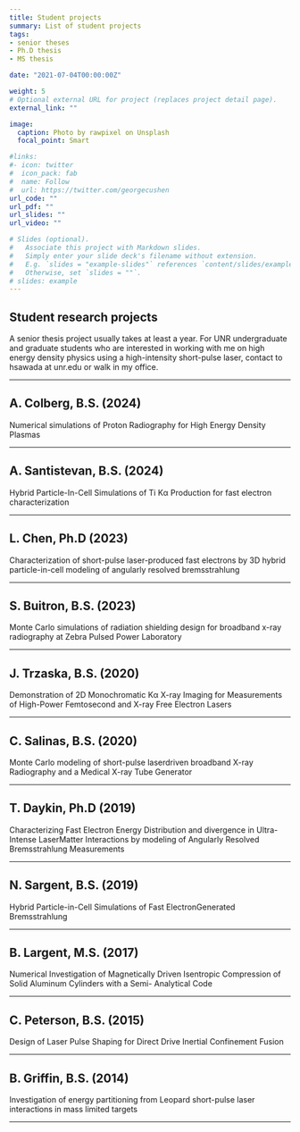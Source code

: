 ```yaml
---
title: Student projects
summary: List of student projects
tags:
- senior theses
- Ph.D thesis
- MS thesis

date: "2021-07-04T00:00:00Z"

weight: 5
# Optional external URL for project (replaces project detail page).
external_link: ""

image:
  caption: Photo by rawpixel on Unsplash
  focal_point: Smart

#links:
#- icon: twitter
#  icon_pack: fab
#  name: Follow
#  url: https://twitter.com/georgecushen
url_code: ""
url_pdf: ""
url_slides: ""
url_video: ""

# Slides (optional).
#   Associate this project with Markdown slides.
#   Simply enter your slide deck's filename without extension.
#   E.g. `slides = "example-slides"` references `content/slides/example-slides.md`.
#   Otherwise, set `slides = ""`.
# slides: example
---
```


## Student research projects 
A senior thesis project usually takes at least a year. For UNR undergraduate and graduate students who are interested in working with me on high energy density physics using a high-intensity short-pulse laser, contact to hsawada at unr.edu or walk in my office.
<hr>


## A. Colberg, B.S. (2024)
Numerical simulations of Proton Radiography for High Energy Density Plasmas

<hr>

## A. Santistevan, B.S. (2024)
Hybrid Particle-In-Cell Simulations of Ti Kα Production for fast electron characterization

<hr>

## L. Chen, Ph.D (2023)
Characterization of short-pulse laser-produced fast electrons by 3D hybrid particle-in-cell modeling of angularly resolved bremsstrahlung

<hr>

## S. Buitron, B.S. (2023)
Monte Carlo simulations of radiation shielding design for broadband x-ray radiography at Zebra Pulsed Power Laboratory

<hr>



## J. Trzaska, B.S. (2020)
Demonstration of 2D Monochromatic Kα X-ray Imaging for Measurements of High-Power Femtosecond and X-ray Free Electron Lasers

<hr>


## C. Salinas, B.S. (2020)
Monte Carlo modeling of short-pulse laserdriven broadband X-ray Radiography and a Medical X-ray Tube Generator

<hr>

## T. Daykin, Ph.D (2019)
Characterizing Fast Electron Energy Distribution and divergence in Ultra-Intense LaserMatter Interactions by modeling of Angularly Resolved Bremsstrahlung Measurements

<hr>



## N. Sargent, B.S. (2019)
Hybrid Particle-in-Cell Simulations of Fast ElectronGenerated Bremsstrahlung

<hr>

## B. Largent, M.S. (2017)
Numerical Investigation of Magnetically Driven Isentropic Compression of Solid Aluminum Cylinders with a Semi- Analytical Code

<hr>

## C. Peterson, B.S. (2015)
Design of Laser Pulse Shaping for Direct Drive Inertial Confinement Fusion


<hr>

## B. Griffin, B.S. (2014)
Investigation of energy partitioning from Leopard short-pulse laser interactions in mass limited targets

<hr>


